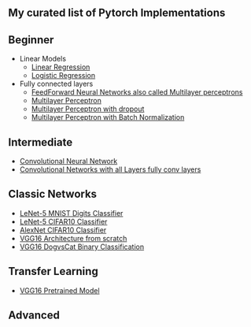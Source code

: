 ## My curated list of Pytorch Implementations

## Beginner

- Linear Models
  - [Linear Regression](https://github.com/Harphies/deeplearning-models/tree/master/pytorch/Neural%20Networks/LinearRegression)
  - [Logistic Regression](https://github.com/Harphies/deeplearning-models/tree/master/pytorch/Neural%20Networks/LogisticRegression)
- Fully connected layers
  - [FeedForward Neural Networks also called Multilayer perceptrons](https://github.com/Harphies/deeplearning-models/tree/master/pytorch/Neural%20Networks/Feedforward%20Neural%20Networks)
  - [Multilayer Perceptron](https://github.com/Harphies/deeplearning-models/tree/master/pytorch/Neural%20Networks/Multilayer%20perceptron)
  - [Multilayer Perceptron with dropout](https://github.com/Harphies/deeplearning-models/tree/master/pytorch/Neural%20Networks/MultiLayer%20Perceptron%20with%20dropout)
  - [Multilayer Perceptron with Batch Normalization](https://github.com/Harphies/deeplearning-models/tree/master/pytorch/Neural%20Networks/MultiLayer%20Perceptron%20with%20BatchNormalization)

## Intermediate

- [Convolutional Neural Network](https://github.com/Harphies/deeplearning-models/tree/master/pytorch/cnn/ConvandPoolLayers)
- [Convolutional Networks with all Layers fully conv layers](https://github.com/Harphies/deeplearning-models/tree/master/pytorch/cnn/AllConvLayers)

## Classic Networks

- [LeNet-5 MNIST Digits Classifier](https://github.com/Harphies/deeplearning-models/tree/master/pytorch/cnn/LeNet-5%20MNIST)
- [LeNet-5 CIFAR10 Classifier](https://github.com/Harphies/deeplearning-models/tree/master/pytorch/cnn/LeNet-5%20Cifar10)
- [AlexNet CIFAR10 Classifier](https://github.com/Harphies/deeplearning-models/tree/master/pytorch/cnn/AlexNet%20Cifar10)
- [VGG16 Architecture from scratch](https://github.com/Harphies/deeplearning-models/tree/master/pytorch/cnn/VGG)
- [VGG16 DogvsCat Binary Classification](https://github.com/Harphies/deeplearning-models/tree/master/pytorch/cnn/VGG-dog%20classifier)

## Transfer Learning

- [VGG16 Pretrained Model](https://github.com/Harphies/deeplearning-models/tree/master/pytorch/transfer%20learning/VGG16)

## Advanced
